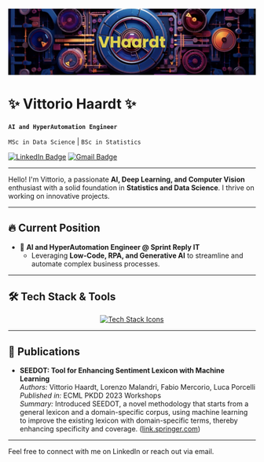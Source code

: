 ![Profile Banner](https://github.com/VHaardt/VHaardt/blob/main/banner.png)

# ✨ **Vittorio Haardt** ✨
**`AI and HyperAutomation Engineer`**

`MSc in Data Science` | `BSc in Statistics`

[![LinkedIn Badge](https://img.shields.io/badge/-VittorioHaardt-blue?style=flat&logo=Linkedin&logoColor=white&link=https://www.linkedin.com/in/vittorio-haardt-4091211b3)](https://www.linkedin.com/in/vittorio-haardt-4091211b3)
[![Gmail Badge](https://img.shields.io/badge/-vittoriohaardt@gmail.com-c14438?style=flat&logo=Gmail&logoColor=white&link=mailto:vittoriohaardt@gmail.com)](mailto:vittoriohaardt@gmail.com)

---

Hello! I'm Vittorio, a passionate **AI, Deep Learning, and Computer Vision** enthusiast with a solid foundation in **Statistics and Data Science**. I thrive on working on innovative projects.

---

## 🔥 **Current Position**
- 🏢 **AI and HyperAutomation Engineer @ Sprint Reply IT**
  - Leveraging **Low-Code, RPA, and Generative AI** to streamline and automate complex business processes.

---

## 🛠 **Tech Stack & Tools**

<p align="center">
  <a href="https://skillicons.dev">
    <img src="https://skillicons.dev/icons?i=python,r,pytorch,tensorflow,opencv,matlab,mongodb,mysql,github" alt="Tech Stack Icons"/>
  </a>
</p>

---

## 📖 **Publications**
- **SEEDOT: Tool for Enhancing Sentiment Lexicon with Machine Learning**  
  *Authors:* Vittorio Haardt, Lorenzo Malandri, Fabio Mercorio, Luca Porcelli  
  *Published in:* ECML PKDD 2023 Workshops  
  *Summary:* Introduced SEEDOT, a novel methodology that starts from a general lexicon and a domain-specific corpus, using machine learning to improve the existing lexicon with domain-specific terms, thereby enhancing specificity and coverage. ([link.springer.com](https://link.springer.com/chapter/10.1007/978-3-031-74633-8_28?utm_source=chatgpt.com))

---

Feel free to connect with me on LinkedIn or reach out via email.
